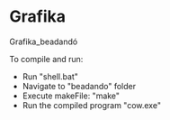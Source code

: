 # Grafika
Grafika_beadandó

To compile and run:
  - Run "shell.bat"
  - Navigate to "beadando" folder
  - Execute makeFile: "make"
  - Run the compiled program "cow.exe"
